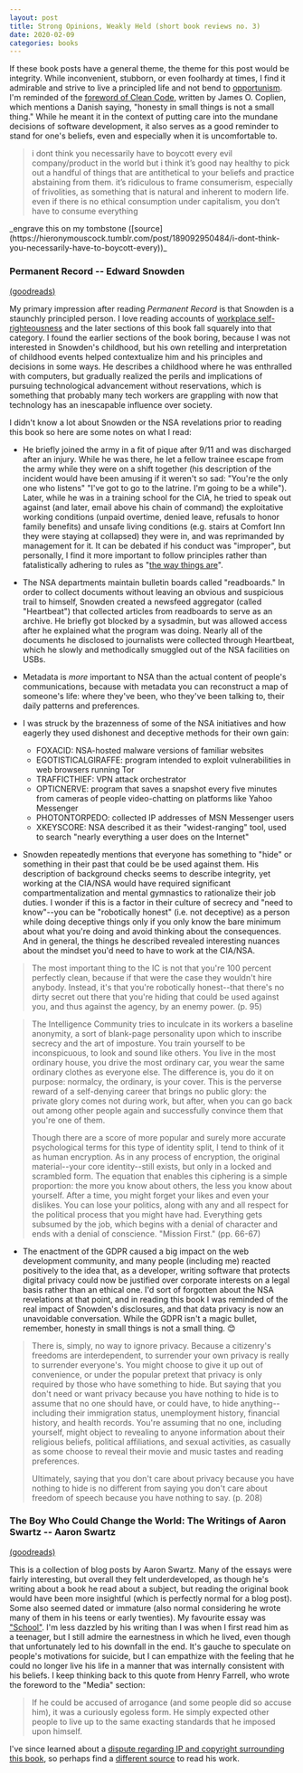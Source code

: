 ```yaml
---
layout: post
title: Strong Opinions, Weakly Held (short book reviews no. 3)
date: 2020-02-09
categories: books
---
```


If these book posts have a general theme, the theme for this post would be integrity. While inconvenient, stubborn, or even foolhardy at times, I find it admirable and strive to live a principled life and not bend to [opportunism](https://www.currentaffairs.org/2020/02/more-about-pete). I'm reminded of the [foreword of Clean Code](https://sites.google.com/a/gertrudandcope.com/info/Publications/clean-code-foreword), written by James O. Coplien, which mentions a Danish saying, "honesty in small things is not a small thing." While he meant it in the context of putting care into the mundane decisions of software development, it also serves as a good reminder to stand for one's beliefs, even and especially when it is uncomfortable to.

<blockquote class="long-quote">i dont think you necessarily have to boycott every evil company/product in the world but i think it’s good nay healthy to pick out a handful of things that are antithetical to your beliefs and practice abstaining from them. it’s ridiculous to frame consumerism, especially of frivolities, as something that is natural and inherent to modern life. even if there is no ethical consumption under capitalism, you don’t have to consume everything</blockquote>
_engrave this on my tombstone ([source](https://hieronymouscock.tumblr.com/post/189092950484/i-dont-think-you-necessarily-have-to-boycott-every))_

### Permanent Record -- Edward Snowden
[(goodreads)](https://www.goodreads.com/book/show/46223297-permanent-record)

My primary impression after reading _Permanent Record_ is that Snowden is a staunchly principled person. I love reading accounts of [workplace self-righteousness](https://shirleyyin.com/blog/book-reviews/#bad-blood) and the later sections of this book fall squarely into that category. I found the earlier sections of the book boring, because I was not interested in Snowden's childhood, but his own retelling and interpretation of childhood events helped contextualize him and his principles and decisions in some ways. He describes a childhood where he was enthralled with computers, but gradually realized the perils and implications of pursuing technological advancement without reservations, which is something that probably many tech workers are grappling with now that technology has an inescapable influence over society.

I didn't know a lot about Snowden or the NSA revelations prior to reading this book so here are some notes on what I read:

- He briefly joined the army in a fit of pique after 9/11 and was discharged after an injury. While he was there, he let a fellow trainee escape from the army while they were on a shift together (his description of the incident would have been amusing if it weren't so sad: "You're the only one who listens" "I've got to go to the latrine. I'm going to be a while"). Later, while he was in a training school for the CIA, he tried to speak out against (and later, email above his chain of command) the exploitative working conditions (unpaid overtime, denied leave, refusals to honor family benefits) and unsafe living conditions (e.g. stairs at Comfort Inn they were staying at collapsed) they were in, and was reprimanded by management for it. It can be debated if his conduct was "improper", but personally, I find it more important to follow principles rather than fatalistically adhering to rules as "[the way things are](https://www.goodreads.com/quotes/653020-when-you-grow-up-you-tend-to-get-told-that)".
- The NSA departments maintain bulletin boards called "readboards." In order to collect documents without leaving an obvious and suspicious trail to himself, Snowden created a newsfeed aggregator (called "Heartbeat") that collected articles from readboards to serve as an archive. He briefly got blocked by a sysadmin, but was allowed access after he explained what the program was doing. Nearly all of the documents he disclosed to journalists were collected through Heartbeat, which he slowly and methodically smuggled out of the NSA facilities on USBs.
- Metadata is _more_ important to NSA than the actual content of people's communications, because with metadata you can reconstruct a map of someone's life: where they've been, who they've been talking to, their daily patterns and preferences.
- I was struck by the brazenness of some of the NSA initiatives and how eagerly they used dishonest and deceptive methods for their own gain:
    + FOXACID: NSA-hosted malware versions of familiar websites
    + EGOTISTICALGIRAFFE: program intended to exploit vulnerabilities in web browsers running Tor
    + TRAFFICTHIEF: VPN attack orchestrator
    + OPTICNERVE: program that saves a snapshot every five minutes from cameras of people video-chatting on platforms like Yahoo Messenger
    + PHOTONTORPEDO: collected IP addresses of MSN Messenger users
    + XKEYSCORE: NSA described it as their "widest-ranging" tool, used to search "nearly everything a user does on the Internet" 

- Snowden repeatedly mentions that everyone has something to "hide" or something in their past that could be be used against them. His description of background checks seems to describe integrity, yet working at the CIA/NSA would have required significant compartmentalization and mental gymnastics to rationalize their job duties. I wonder if this is a factor in their culture of secrecy and "need to know"--you can be "robotically honest" (i.e. not deceptive) as a person while doing deceptive things only if you only know the bare minimum about what you're doing and avoid thinking about the consequences. And in general, the things he described revealed interesting nuances about the mindset you'd need to have to work at the CIA/NSA.

<blockquote class="long-quote">The most important thing to the IC is not that you're 100 percent perfectly clean, because if that were the case they wouldn't hire anybody. Instead, it's that you're robotically honest--that there's no dirty secret out there that you're hiding that could be used against you, and thus against the agency, by an enemy power. (p. 95)</blockquote>

<blockquote class="long-quote"><p>The Intelligence Community tries to inculcate in its workers a baseline anonymity, a sort of blank-page personality upon which to inscribe secrecy and the art of imposture. You train yourself to be inconspicuous, to look and sound like others. You live in the most ordinary house, you drive the most ordinary car, you wear the same ordinary clothes as everyone else. The difference is, you do it on purpose: normalcy, the ordinary, is your cover. This is the perverse reward of a self-denying career that brings no public glory: the private glory comes not during work, but after, when you can go back out among other people again and successfully convince them that you're one of them.</p>
<p>Though there are a score of more popular and surely more accurate psychological terms for this type of identity split, I tend to think of it as human encryption. As in any process of encryption, the original material--your core identity--still exists, but only in a locked and scrambled form. The equation that enables this ciphering is a simple proportion: the more you know about others, the less you know about yourself. After a time, you might forget your likes and even your dislikes. You can lose your politics, along with any and all respect for the political process that you might have had. Everything gets subsumed by the job, which begins with a denial of character and ends with a denial of conscience. "Mission First." (pp. 66-67)</p></blockquote>

- The enactment of the GDPR caused a big impact on the web development community, and many people (including me) reacted positively to the idea that, as a developer, writing software that protects digital privacy could now be justified over corporate interests on a legal basis rather than an ethical one. I'd sort of forgotten about the NSA revelations at that point, and in reading this book I was reminded of the real impact of Snowden's disclosures, and that data privacy is now an unavoidable conversation. While the GDPR isn't a magic bullet, remember, honesty in small things is not a small thing. 😊

<blockquote class="long-quote"><p>There is, simply, no way to ignore privacy. Because a citizenry's freedoms are interdependent, to surrender your own privacy is really to surrender everyone's. You might choose to give it up out of convenience, or under the popular pretext that privacy is only required by those who have something to hide. But saying that you don't need or want privacy because you have nothing to hide is to assume that no one should have, or could have, to hide anything--including their immigration status, unemployment history, financial history, and health records. You're assuming that no one, including yourself, might object to revealing to anyone information about their religious beliefs, political affiliations, and sexual activities, as casually as some choose to reveal their movie and music tastes and reading preferences.</p>

<p>Ultimately, saying that you don't care about privacy because you have nothing to hide is no different from saying you don't care about freedom of speech because you have nothing to say. (p. 208)</p></blockquote>

### The Boy Who Could Change the World: The Writings of Aaron Swartz -- Aaron Swartz
[(goodreads)](https://www.goodreads.com/book/show/23258925-the-boy-who-could-change-the-world)

This is a collection of blog posts by Aaron Swartz. Many of the essays were fairly interesting, but overall they felt underdeveloped, as though he's writing about a book he read about a subject, but reading the original book would have been more insightful (which is perfectly normal for a blog post). Some also seemed dated or immature (also normal considering he wrote many of them in his teens or early twenties). My favourite essay was ["School"](https://monoskop.org/media/text/swartz/#ach65). I'm less dazzled by his writing than I was when I first read him as a teenager, but I still admire the earnestness in which he lived, even though that unfortunately led to his downfall in the end. It's gauche to speculate on people's motivations for suicide, but I can empathize with the feeling that he could no longer live his life in a manner that was internally consistent with his beliefs. I keep thinking back to this quote from Henry Farrell, who wrote the foreword to the "Media" section:

<blockquote class="long-quote">If he could be accused of arrogance (and some people did so accuse him), it was a curiously egoless form. He simply expected other people to live up to the same exacting standards that he imposed upon himself.</blockquote>

I've since learned about a [dispute regarding IP and copyright surrounding this book](https://www.goodreads.com/review/show/1623472519), so perhaps find a [different source](https://monoskop.org/media/text/swartz/) to read his work.

